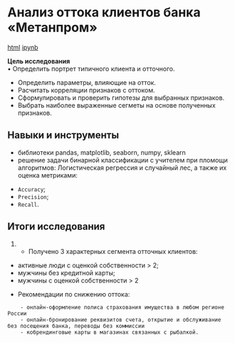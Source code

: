 # Анализ оттока клиентов банка «Метанпром»

[html](https://github.com/Lud2022/My-Portfolio/blob/main/Project%20Music/Проект%20Яндекс%20музыка.html)    [ipynb](https://github.com/Lud2022/My-Portfolio/blob/main/Project%20Music/Проект%20Яндекс%20музыка.ipynb)
 
**Цель исследования** <br/>
•	Определить портрет типичного клиента и отточного.<br/>
* Определить параметры, влияющие на отток.<br/>
* Расчитать корреляции признаков с оттоком.<br/>
* Сформулировать и проверить гипотезы для выбранных признаков.<br/>
* Выбрать наиболее выраженные сегметы на основе полученных признаков.<br/>



## Навыки и инструменты

- библиотеки pandas, matplotlib, seaborn, numpy, sklearn
- решение задачи бинарной классификации с учителем при пломощи алгоритмов: Логистическая регрессия и случайный лес, а также их оценка метриками:<br/>
* `Accuracy`;
* `Precision`;
* `Recall`.

## Итоги исследования

1. * Получено 3 характерных сегмента отточных клиентов:
 - активные люди с оценкой собственности > 2;
 - мужчины без кредитной карты;
 - мужчины с оценкой собственности > 2	
* Рекомендации по снижению оттока:
```
    - онлайн-оформление полиса страхования имущества в любом регионе России 
    - онлайн-бронирование реквизитов счета, открытие и обслуживание без посещения банка, переводы без коммиссии
    - кобрендинговые карты в магазинах связанных с рыбалкой.    
```
